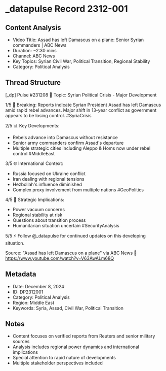 # _datapulse Record 2312-001

## Content Analysis
- Video Title: Assad has left Damascus on a plane: Senior Syrian commanders | ABC News
- Duration: ~2:30 mins
- Channel: ABC News
- Key Topics: Syrian Civil War, Political Transition, Regional Stability
- Category: Political Analysis

## Thread Structure

[_dp] Pulse #231208
📍 Topic: Syrian Political Crisis - Major Development

1/5 🚨 Breaking: Reports indicate Syrian President Assad has left Damascus amid rapid rebel advances. Major shift in 13-year conflict as government appears to be losing control. #SyriaCrisis

2/5 📊 Key Developments:
- Rebels advance into Damascus without resistance
- Senior army commanders confirm Assad's departure
- Multiple strategic cities including Aleppo & Homs now under rebel control
#MiddleEast

3/5 🌐 International Context:
- Russia focused on Ukraine conflict
- Iran dealing with regional tensions
- Hezbollah's influence diminished
- Complex proxy involvement from multiple nations
#GeoPolitics

4/5 🔮 Strategic Implications:
- Power vacuum concerns
- Regional stability at risk
- Questions about transition process
- Humanitarian situation uncertain
#SecurityAnalysis

5/5 ⚡️ Follow @_datapulse for continued updates on this developing situation.

Source: "Assad has left Damascus on a plane" via ABC News
🔗 https://www.youtube.com/watch?v=V63AwALm68Q

## Metadata
- Date: December 8, 2024
- ID: DP2312001
- Category: Political Analysis
- Region: Middle East
- Keywords: Syria, Assad, Civil War, Political Transition

## Notes
- Content focuses on verified reports from Reuters and senior military sources
- Analysis includes regional power dynamics and international implications
- Special attention to rapid nature of developments
- Multiple stakeholder perspectives included
